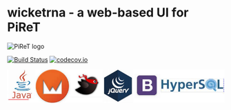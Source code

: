 # wicketrna - a web-based UI for PiReT

![PiReT logo](https://raw.githubusercontent.com/seninp-bioinfo/wicketrna/master/src/main/webapp/logo_150.png) 

[![Build Status](https://travis-ci.org/piret-rna/wicketrna.svg?branch=master)](https://travis-ci.org/piret-rna/wicketrna) 
[![codecov.io](http://codecov.io/github/piret-rna/wicketrna/coverage.svg?branch=master)](http://codecov.io/github/piret-rna/wicketrna?branch=master)

![tech](https://raw.githubusercontent.com/piret-rna/wicketrna/master/src/main/webapp/tech.jpg)
